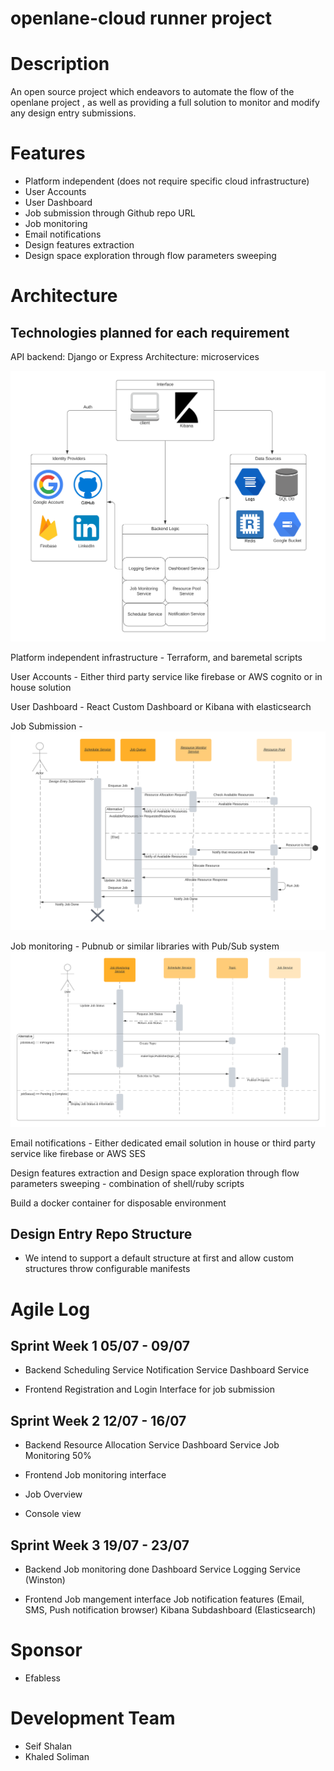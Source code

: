# openlane-cloud runner project

# Description

An open source project which endeavors to automate the flow of the openlane project <Link here>, as well as providing a full solution to monitor and modify any design entry submissions.

# Features
+ Platform independent (does not require specific cloud infrastructure)
+ User Accounts
+ User Dashboard
+ Job submission through Github repo URL
+ Job monitoring 
+ Email notifications
+ Design features extraction
+ Design space exploration through flow parameters sweeping

# Architecture

## Technologies planned for each requirement

API backend:
Django or Express
Architecture: microservices

![Top View Architecture](https://github.com/KhaledSoliman/openlane-cloud/blob/master/docs/Top%20Level%20Architecture.png)


Platform independent infrastructure -
Terraform, and baremetal scripts

User Accounts - 
Either third party service like firebase or AWS cognito or in house solution

User Dashboard -
React Custom Dashboard or Kibana with elasticsearch

Job Submission - 
![Scheduler Sequence Diagram](https://github.com/KhaledSoliman/openlane-cloud/blob/master/docs/Scheduler%20diagram.png)

Job monitoring - Pubnub or similar libraries with Pub/Sub system
![Job Monitoring Sequence Diagram](https://github.com/KhaledSoliman/openlane-cloud/blob/master/docs/Job%20Monitoring%20Diagram.png)



Email notifications -
Either dedicated email solution in house or third party service like firebase or AWS SES

Design features extraction and Design space exploration through flow parameters sweeping - combination of shell/ruby scripts

Build a docker container for disposable environment

## Design Entry Repo Structure

- We intend to support a default structure at first and allow custom structures throw configurable manifests

# Agile Log

## Sprint Week 1 05/07 - 09/07
- Backend
Scheduling Service
Notification Service
Dashboard Service

- Frontend
Registration and Login
Interface for job submission

## Sprint Week 2 12/07 - 16/07
 - Backend
 Resource Allocation Service
 Dashboard Service
 Job Monitoring 50%
 
 - Frontend
 Job monitoring interface
 - Job Overview
 - Console view
 
 ## Sprint Week 3 19/07 - 23/07
 - Backend
 Job monitoring done
 Dashboard Service
 Logging Service (Winston)
 
 - Frontend
Job mangement interface
Job notification features (Email, SMS, Push notification browser)
Kibana Subdashboard (Elasticsearch)

# Sponsor
 - Efabless

# Development Team
 - Seif Shalan
 - Khaled Soliman
